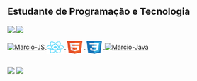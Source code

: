 ## Estudante de Programação e Tecnologia

<div align="center" style="display:flex";>
  <a href="https://github.com/marciogui12">
  <img align="center" width="300px" heigth="165px" src="https://github-readme-stats.vercel.app/api?username=marciogui12&show_icons=true&theme=codeSTACKr"/>
  <img align="center" src="https://github-readme-stats.vercel.app/api/top-langs/?username=marciogui12&layout=compact"/>
</div>
<div style="display: inline_block"><br>
  <img align="center" alt="Marcio-JS" height="30" width="40" src="https://cdn.jsdelivr.net/gh/devicons/devicon/icons/javascript/javascript-original.svg">
  <img align="center" alt="Rafa-React" height="30" width="40" src="https://raw.githubusercontent.com/devicons/devicon/master/icons/react/react-original.svg">
  <img align="center" alt="Marcio-HTML" height="30" width="40" src="https://raw.githubusercontent.com/devicons/devicon/master/icons/html5/html5-original.svg">
  <img align="center" alt="Marcio-CSS" height="30" width="40" src="https://raw.githubusercontent.com/devicons/devicon/master/icons/css3/css3-original.svg">
  <img align="center" alt="Marcio-Java" height="30" width="40" src="https://cdn.jsdelivr.net/gh/devicons/devicon/icons/java/java-original.svg">
  <!--<img align="center" alt="Marcio-Kotlin" height="30" width="40" src="https://upload.wikimedia.org/wikipedia/commons/0/06/Kotlin_Icon.svg">-->
  
  <!--<img align="center" alt="Marcio-Python" height="30" width="40" src="https://raw.githubusercontent.com/devicons/devicon/master/icons/python/python-original.svg">-->
  <!--<img align="center" alt="Marcio-C++" height="30" width="40" src="https://cdn.jsdelivr.net/gh/devicons/devicon/icons/cplusplus/cplusplus-original.svg">-->
 
</div>
  
  ##
 
<div> 

  <a href = "mailto:marciohspb@gmail.com"><img src="https://img.shields.io/badge/-Gmail-%23333?style=for-the-badge&logo=gmail&logoColor=white" target="_blank"></a>
  <a href="https://www.linkedin.com/in/marcio-guilherme-259923234/" target="_blank"><img src="https://img.shields.io/badge/-LinkedIn-%230077B5?style=for-the-badge&logo=linkedin&logoColor=white" target="_blank"></a> 
 
  
 
</div>
